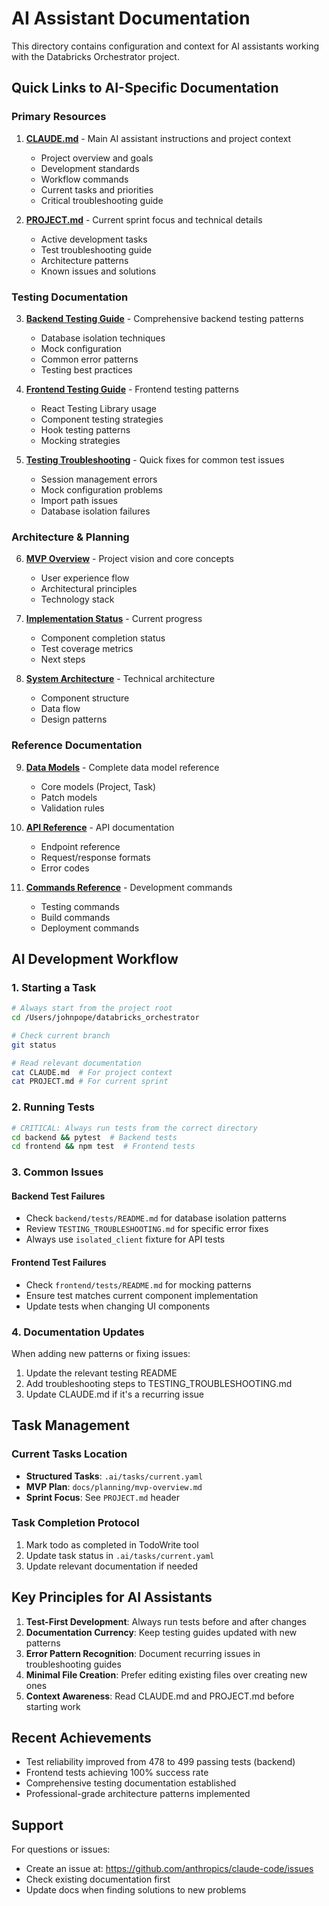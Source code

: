 # AI Assistant Documentation

This directory contains configuration and context for AI assistants working with the Databricks Orchestrator project.

## Quick Links to AI-Specific Documentation

### Primary Resources

1. **[CLAUDE.md](../CLAUDE.md)** - Main AI assistant instructions and project context
   - Project overview and goals
   - Development standards
   - Workflow commands
   - Current tasks and priorities
   - Critical troubleshooting guide

2. **[PROJECT.md](../PROJECT.md)** - Current sprint focus and technical details
   - Active development tasks
   - Test troubleshooting guide
   - Architecture patterns
   - Known issues and solutions

### Testing Documentation

3. **[Backend Testing Guide](../backend/tests/README.md)** - Comprehensive backend testing patterns
   - Database isolation techniques
   - Mock configuration
   - Common error patterns
   - Testing best practices

4. **[Frontend Testing Guide](../frontend/tests/README.md)** - Frontend testing patterns
   - React Testing Library usage
   - Component testing strategies
   - Hook testing patterns
   - Mocking strategies

5. **[Testing Troubleshooting](../TESTING_TROUBLESHOOTING.md)** - Quick fixes for common test issues
   - Session management errors
   - Mock configuration problems
   - Import path issues
   - Database isolation failures

### Architecture & Planning

6. **[MVP Overview](../docs/planning/mvp-overview.md)** - Project vision and core concepts
   - User experience flow
   - Architectural principles
   - Technology stack

7. **[Implementation Status](../docs/planning/implementation-status.md)** - Current progress
   - Component completion status
   - Test coverage metrics
   - Next steps

8. **[System Architecture](../docs/architecture/overview.md)** - Technical architecture
   - Component structure
   - Data flow
   - Design patterns

### Reference Documentation

9. **[Data Models](../docs/reference/data-models.md)** - Complete data model reference
   - Core models (Project, Task)
   - Patch models
   - Validation rules

10. **[API Reference](../docs/api/README.md)** - API documentation
    - Endpoint reference
    - Request/response formats
    - Error codes

11. **[Commands Reference](../docs/reference/commands.md)** - Development commands
    - Testing commands
    - Build commands
    - Deployment commands

## AI Development Workflow

### 1. Starting a Task
```bash
# Always start from the project root
cd /Users/johnpope/databricks_orchestrator

# Check current branch
git status

# Read relevant documentation
cat CLAUDE.md  # For project context
cat PROJECT.md # For current sprint
```

### 2. Running Tests
```bash
# CRITICAL: Always run tests from the correct directory
cd backend && pytest  # Backend tests
cd frontend && npm test  # Frontend tests
```

### 3. Common Issues

#### Backend Test Failures
- Check `backend/tests/README.md` for database isolation patterns
- Review `TESTING_TROUBLESHOOTING.md` for specific error fixes
- Always use `isolated_client` fixture for API tests

#### Frontend Test Failures
- Check `frontend/tests/README.md` for mocking patterns
- Ensure test matches current component implementation
- Update tests when changing UI components

### 4. Documentation Updates
When adding new patterns or fixing issues:
1. Update the relevant testing README
2. Add troubleshooting steps to TESTING_TROUBLESHOOTING.md
3. Update CLAUDE.md if it's a recurring issue

## Task Management

### Current Tasks Location
- **Structured Tasks**: `.ai/tasks/current.yaml`
- **MVP Plan**: `docs/planning/mvp-overview.md`
- **Sprint Focus**: See `PROJECT.md` header

### Task Completion Protocol
1. Mark todo as completed in TodoWrite tool
2. Update task status in `.ai/tasks/current.yaml`
3. Update relevant documentation if needed

## Key Principles for AI Assistants

1. **Test-First Development**: Always run tests before and after changes
2. **Documentation Currency**: Keep testing guides updated with new patterns
3. **Error Pattern Recognition**: Document recurring issues in troubleshooting guides
4. **Minimal File Creation**: Prefer editing existing files over creating new ones
5. **Context Awareness**: Read CLAUDE.md and PROJECT.md before starting work

## Recent Achievements

- Test reliability improved from 478 to 499 passing tests (backend)
- Frontend tests achieving 100% success rate
- Comprehensive testing documentation established
- Professional-grade architecture patterns implemented

## Support

For questions or issues:
- Create an issue at: https://github.com/anthropics/claude-code/issues
- Check existing documentation first
- Update docs when finding solutions to new problems